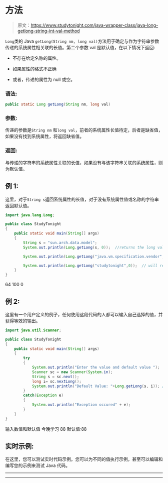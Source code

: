# 方法

> 原文：<https://www.studytonight.com/java-wrapper-class/java-long-getlong-string-int-val-method>

`Long`类的 Java `getLong(String nm, long val)`方法用于确定与作为字符串参数传递的系统属性相关联的长值。第二个参数 val 是默认值，在以下情况下返回:

*   不存在给定名称的属性。

*   如果属性的格式不正确

*   或者，传递的属性为 null 或空。

### 语法:

```java
public static Long getLong(String nm, long val)
```

### 参数:

传递的参数是`String nm` 和`long val`，前者的系统属性长值待定，后者是缺省值，如果没有找到系统属性，将返回缺省值。

### 返回:

与传递的字符串的系统属性关联的长值，如果没有与该字符串关联的系统属性，则为默认值。

## 例 1:

这里，对于`String s`返回系统属性的长值，对于没有系统属性值或名称的字符串返回默认值。

```java
import java.lang.Long;

public class StudyTonight
{
    public static void main(String[] args)
    {
        String s = "sun.arch.data.model";
        System.out.println(Long.getLong(s, 0));  //returns the long value of the system property of string s

        System.out.println(Long.getLong("java.vm.specification.vendor", 100));  // will return the default value as string as there is no property of the given name

        System.out.println(Long.getLong("studytonight",0));  // will return the default value as string does not have a system property value
    }
}
```

64
100
0

## 例 2:

这里有一个用户定义的例子，任何使用这段代码的人都可以输入自己选择的值，并获得等效的输出。

```java
import java.util.Scanner; 

public class StudyTonight
{  
    public static void main(String[] args) 
    {          
        try
        {
            System.out.println("Enter the value and default value ");                   
            Scanner sc = new Scanner(System.in);  
            String s = sc.next();
            long i= sc.nextLong();
            System.out.println("Default Value: "+Long.getLong(s, i)); //will returns the long value of the system property 
        }
        catch(Exception e)
        {
            System.out.println("Exception occured" + e);  
        }
    }  
} 
```

输入数值和默认值
今晚学习 88
默认值:88

## 实时示例:

在这里，您可以测试实时代码示例。您可以为不同的值执行示例，甚至可以编辑和编写您的示例来测试 Java 代码。

* * *

* * *